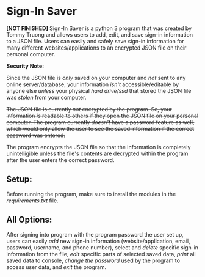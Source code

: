 # Sign-In Saver
**[NOT FINISHED]**
Sign-In Saver is a python 3 program that was created by Tommy Truong and allows users to add, edit, and save sign-in information to a JSON file. Users can easily and safely save sign-in information for many different websites/applications to an encrypted JSON file on their personal computer.

**Security Note:**

Since the JSON file is *only* saved on your computer and *not* sent to any online server/database, your information *isn't* accessible/editable by anyone else *unless* your physical *hard drive/ssd* that stored the JSON file was *stolen* from your computer.

~~The JSON file is currently *not* encrypted by the program. So, your information *is* readable to others if they open the JSON file on your personal computer. The program currently *doesn't* have a password feature as well, which would only allow the user to see the saved information if the correct password was entered.~~

The program encrypts the JSON file so that the information is completely unintelligible unless the file's contents are decrypted within the program after the user enters the correct password.

## Setup:
Before running the program, make sure to install the modules in the *requirements.txt* file.

## All Options:
After signing into program with the program password the user set up, users can easily *add* new sign-in information (website/application, email, password, username, and phone number), select and *delete* specific sign-in information from the file, *edit* specific parts of selected saved data, *print* all saved data to console, *change the password* used by the program to access user data, and *exit* the program.
